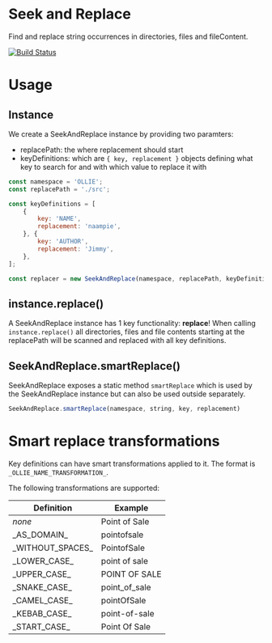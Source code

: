 # Seek and Replace

Find and replace string occurrences in directories, files and fileContent.

[![Build Status](https://travis-ci.org/hoetmaaiers/find-and-replace.svg?branch=master)](https://travis-ci.org/hoetmaaiers/find-and-replace)

# Usage

## Instance

We create a SeekAndReplace instance by providing two paramters:
- replacePath: the where replacement should start
- keyDefinitions: which are `{ key, replacement }` objects defining what key to search for and with which value to replace it with

```javascript
const namespace = 'OLLIE';
const replacePath = './src';

const keyDefinitions = [
    {
        key: 'NAME',
        replacement: 'naampie',
    }, {
        key: 'AUTHOR',
        replacement: 'Jimmy',
    },
];

const replacer = new SeekAndReplace(namespace, replacePath, keyDefinitions);
```


## instance.replace()

A SeekAndReplace instance has 1 key functionality: **replace**! When calling  `instance.replace()` all directories, files and file contents starting at the replacePath will be scanned and replaced with all key definitions.


    
## SeekAndReplace.smartReplace()

SeekAndReplace exposes a static method `smartReplace` which is used by the SeekAndReplace instance but can also be used outside separately.

```javascript
SeekAndReplace.smartReplace(namespace, string, key, replacement)
```


# Smart replace transformations

Key definitions can have smart transformations applied to it. The format is `_OLLIE_NAME_TRANSFORMATION_`.

The following transformations are supported:

| Definition |  Example |
|---------------|--------------|
| *none*  | Point of Sale  |
| \_AS\_DOMAIN\_ | pointofsale |
| \_WITHOUT\_SPACES\_ | PointofSale |
| \_LOWER\_CASE\_ | point of sale |
| \_UPPER\_CASE\_ | POINT OF SALE |
| \_SNAKE\_CASE\_ | point\_of\_sale |
| \_CAMEL\_CASE\_ | pointOfSale |
| \_KEBAB\_CASE\_ | point-of-sale |
| \_START\_CASE\_ | Point Of Sale |

